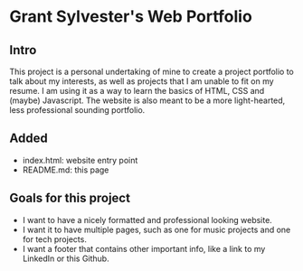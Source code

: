 # Grant Sylvester's Web Portfolio

## Intro

This project is a personal undertaking of mine to create a project portfolio to talk about my interests, as well as projects that I
am unable to fit on my resume. I am using it as a way to learn the basics of HTML, CSS and (maybe) Javascript. The website is also meant
to be a more light-hearted, less professional sounding portfolio.

## Added

- index.html: website entry point
- README.md: this page

## Goals for this project

- I want to have a nicely formatted and professional looking website.
- I want it to have multiple pages, such as one for music projects and one for tech projects.
- I want a footer that contains other important info, like a link to my LinkedIn or this Github.